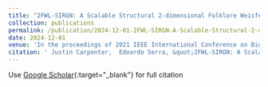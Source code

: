 ```yaml
---
title: "2FWL-SIRGN: A Scalable Structural 2-dimensional Folklore Weisfeiler Lehman Graph Representation Learning Approach Via Structural Graph Partitioning"
collection: publications
permalink: /publication/2024-12-01-2FWL-SIRGN-A-Scalable-Structural-2-dimensional-Folklore-Weisfeiler-Lehman-Graph-Representation-Learning-Approach-Via-Structural-Graph-Partitioning
date: 2024-12-01
venue: 'In the proceedings of 2021 IEEE International Conference on Big Data (Big Data)'
citation: ' Justin Carpenter,  Edoardo Serra, &quot;2FWL-SIRGN: A Scalable Structural 2-dimensional Folklore Weisfeiler Lehman Graph Representation Learning Approach Via Structural Graph Partitioning.&quot; In the proceedings of 2021 IEEE International Conference on Big Data (Big Data), 2024.'
---
```

Use [Google Scholar](https://scholar.google.com/scholar?q=2FWL+SIRGN:+A+Scalable+Structural+2+dimensional+Folklore+Weisfeiler+Lehman+Graph+Representation+Learning+Approach+Via+Structural+Graph+Partitioning){:target="_blank"} for full citation